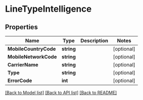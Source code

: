 # LineTypeIntelligence

## Properties

Name | Type | Description | Notes
------------ | ------------- | ------------- | -------------
**MobileCountryCode** | **string** |  |[optional] 
**MobileNetworkCode** | **string** |  |[optional] 
**CarrierName** | **string** |  |[optional] 
**Type** | **string** |  |[optional] 
**ErrorCode** | **int** |  |[optional] 

[[Back to Model list]](../README.md#documentation-for-models) [[Back to API list]](../README.md#documentation-for-api-endpoints) [[Back to README]](../README.md)


